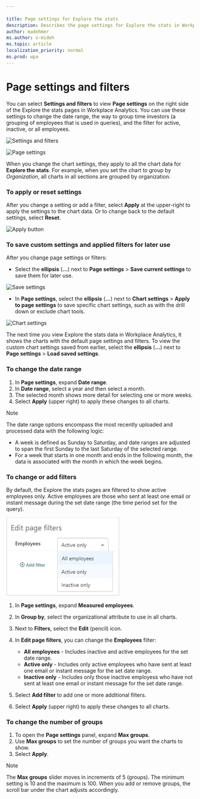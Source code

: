 ```yaml
---

title: Page settings for Explore the stats
description: Describes the page settings for Explore the stats in Workplace Analytics
author: madehmer
ms.author: v-mideh
ms.topic: article
localization_priority: normal 
ms.prod: wpa
---
```


# Page settings and filters

You can select **Settings and filters** to view **Page settings** on the right side of the Explore the stats pages in Workplace Analytics. You can use these settings to change the date range, the way to group time investors (a grouping of employees that is used in queries), and the filter for active, inactive, or all employees.

![Settings and filters](../images/wpa/use/settings-and-filters-2.png)

![Page settings](../Images/WpA/Overview/page-settings.png)

When you change the chart settings, they apply to all the chart data for **Explore the stats**. For example, when you set the chart to group by *Organization*, all charts in all sections are grouped by organization.

### To apply or reset settings

After you change a setting or add a filter, select **Apply** at the upper-right to apply the settings to the chart data. Or to change back to the default settings, select **Reset**.

![Apply button](../images/wpa/use/apply-reset.png)

### To save custom settings and applied filters for later use

After you change page settings or filters:

* Select the **ellipsis** (**...**) next to **Page settings** > **Save current settings** to save them for later use.

![Save settings](../images/wpa/use/save-page-settings.png)

* In **Page settings**, select the **ellipsis** (**...**) next to **Chart settings** > **Apply to page settings** to save specific chart settings, such as with the drill down or exclude chart tools.

![Chart settings](../images/wpa/use/chart-settings.png)

The next time you view Explore the stats data in Workplace Analytics, it shows the charts with the default page settings and filters. To view the custom chart settings saved from earlier, select the **ellipsis** (**...**) next to **Page settings** > **Load saved settings**.

### To change the date range

1. In **Page settings**, expand **Date range**.
2. In **Date range**, select a year and then select a month.
3. The selected month shows more detail for selecting one or more weeks.
4. Select **Apply** (upper right) to apply these changes to all charts.

> [!Note]
> The date range options encompass the most recently uploaded and processed data with the following logic:
> 
> * A week is defined as Sunday to Saturday, and date ranges are adjusted to span the first Sunday to the last Saturday of the selected range.
> * For a week that starts in one month and ends in the following month, the data is associated with the month in which the week begins.

### To change or add filters

By default, the Explore the stats pages are filtered to show active employees only. Active employees are those who sent at least one email or instant message during the set date range (the time period set for the query).

![Employee page filter](../images/wpa/use/explore-filter.png)

1. In **Page settings**, expand **Measured employees**.
2. In **Group by**, select the organizational attribute to use in all charts.
3. Next to **Filters**, select the **Edit** (pencil) icon.  
4. In **Edit page filters**, you can change the **Employees** filter:

   * **All employees** - Includes inactive and active employees for the set date range.
   * **Active only** - Includes only active employees who have sent at least one email or instant message for the set date range.
   * **Inactive only** - Includes only those inactive employess who have not sent at least one email or instant message for the set date range.
 
5. Select **Add filter** to add one or more additional filters.
6. Select **Apply** (upper right) to apply these changes to all charts.

### To change the number of groups

1. To open the **Page settings** panel, expand **Max groups**.
2. Use **Max groups** to set the number of groups you want the charts to show.  
3. Select **Apply**.

> [!Note]
> The **Max groups** slider moves in increments of 5 (groups). The minimum setting is 10 and the maximum is 100. When you add or remove groups, the scroll bar under the chart adjusts accordingly.
